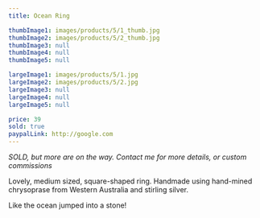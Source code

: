 ```yaml
---
title: Ocean Ring

thumbImage1: images/products/5/1_thumb.jpg
thumbImage2: images/products/5/2_thumb.jpg
thumbImage3: null
thumbImage4: null
thumbImage5: null

largeImage1: images/products/5/1.jpg
largeImage2: images/products/5/2.jpg
largeImage3: null
largeImage4: null
largeImage5: null

price: 39
sold: true
paypalLink: http://google.com
---
```


*SOLD, but more are on the way. Contact me for more details, or custom commissions*

Lovely, medium sized, square-shaped ring. Handmade using hand-mined chrysoprase from Western Australia and stirling silver.

Like the ocean jumped into a stone!